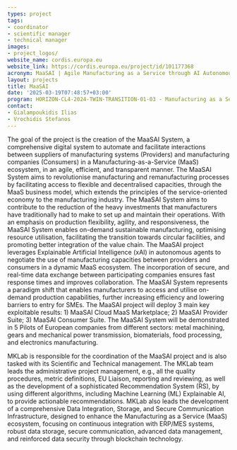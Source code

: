 ```yaml
---
types: project
tags:
- coordinator 
- scientific manager
- technical manager
images:
- project_logos/
website_name: cordis.europa.eu  
website_link: https://cordis.europa.eu/project/id/101177368  
acronym: MaaSAI | Agile Manufacturing as a Service through AI Autonomous Agents
layout: projects
title: MaaSAI
date: '2025-03-19T07:48:57+03:00'
program: HORIZON-CL4-2024-TWIN-TRANSITION-01-03 - Manufacturing as a Service/:/ Technologies for customised, flexible, and decentralised production on demand (Made in Europe Partnership) (RIA) 
contact:
- Gialampoukidis Ilias
- Vrochidis Stefanos
---
```

<p>
The goal of the project is the creation of the MaaSAI System, a comprehensive digital system to automate and facilitate interactions between suppliers of manufacturing systems (Providers) and manufacturing companies (Consumers) in a Manufacturing-as-a-Service (MaaS) ecosystem, in an agile, efficient, and transparent manner. The MaaSAI System aims to revolutionise manufacturing and remanufacturing processes by facilitating access to flexible and decentralised capacities, through the MaaS business model, which extends the principles of the service-oriented economy to the manufacturing industry. The MaaSAI System aims to contribute to the reduction of the heavy investments that manufacturers have traditionally had to make to set up and maintain their operations. With an emphasis on production flexibility, agility, and responsiveness, the MaaSAI System enables on-demand sustainable manufacturing, optimising resource utilisation, facilitating the transition towards circular facilities, and promoting better integration of the value chain. The MaaSAI project leverages Explainable Artificial Intelligence (xAI) in autonomous agents to negotiate the use of manufacturing capacities between providers and consumers in a dynamic MaaS ecosystem. The incorporation of secure, and real-time data exchange between participating companies ensures fast response times and improves collaboration. The MaaSAI System represents a paradigm shift that enables manufacturers to access and utilise on-demand production capabilities, further increasing efficiency and lowering barriers to entry for SMEs. The MaaSAI project will deploy 3 main key exploitable results: 1) MaaSAI Cloud MaaS Marketplace; 2) MaaSAI Provider Suite; 3) MaaSAI Consumer Suite. The MaaSAI System will be demonstrated in 5 Pilots of European companies from different sectors: metal machining, gears and mechanical power transmission, biomaterials, food processing, and electronics manufacturing.
</p>
<p>
MKLab is responsible for the coordination of the MaaSAI project and is also tasked with its Scientific and Technical management. The MKLab team leads the administrative project management, e.g., all the quality procedures, metric definitions, EU Liaison, reporting and reviewing, as well as the development of a sophisticated Recommendation System (RS), by using different algorithms, including Machine Learning (ML) Explainable AI, to provide actionable recommendations. MKLab also leads the development of a comprehensive Data Integration, Storage, and Secure Communication Infrastructure, designed to enhance the Manufacturing as a Service (MaaS) ecosystem, focusing on continuous integration with ERP/MES systems, robust data storage, secure communication, advanced data management, and reinforced data security through blockchain technology.
</p>